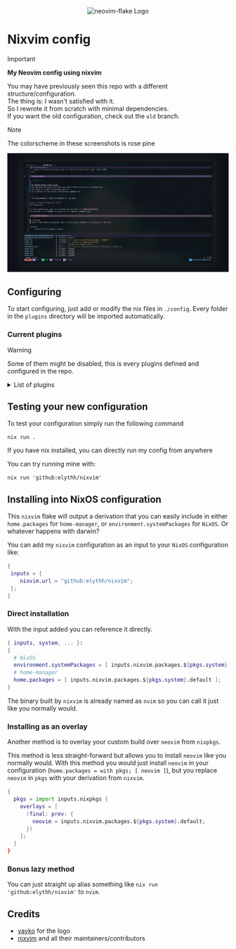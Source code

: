 <div align="center">
    <img src="assets/neovim-flake-logo-work.svg" alt="neovim-flake Logo"  width="200">
</div>

# Nixvim config

> [!Important]
>
> **My Neovim config using nixvim**
>
> You may have previously seen this repo with a different structure/configuration. \
> The thing is: I wasn't satisfied with it. \
> So I rewrote it from scratch with minimal dependencies. \
> If you want the old configuration, check out the `old` branch.

> [!NOTE]  
> The colorscheme in these screenshots is rose pine

<img src="assets/nvim.png" alt="nvim">

## Configuring

To start configuring, just add or modify the nix files in `./config`.
Every folder in the `plugins` directory will be imported automatically.

### Current plugins

> [!WARNING]
> Some of them might be disabled, this is every plugins defined and configured in the repo.

<details>
    <summary>List of plugins</summary>

- **[avante](../modules/nixvim/plug/avante/default.nix):** Cursor AI at home
- **[copilot-cmp](../modules/nixvim/plug/copilot-cmp/default.nix):** Completion support for GitHub copilot
- **[gitlinker](../modules/nixvim/plug/gitlinker/default.nix):** Generate shareable file permalinks
- **[conform](../modules/nixvim/plug/conform/default.nix):** Formatter plugin
- **[lint](../modules/nixvim/plug/lint/default.nix):** Linting plugin
- **[lsp](../modules/nixvim/plug/lsp/default.nix):** LSP configs
- **[none-ls](../modules/nixvim/plug/none-ls/default.nix):** null-ls replacement. Use nvim as LSP
- **[snacks](../modules/nixvim/plug/snacks)**: A list of utilities
  - Currently using:
    - git
    - indent
    - picker
    - lazygit
    - notifier
- **[treesitter](../modules/nixvim/plug/treesitter/default.nix):** Parser generator tool to build a syntax tree of the current buffer
- **[bufferline](../modules/nixvim/plug/bufferline/default.nix):** VSCode like buffer line
- **[noice](../modules/nixvim/plug/noice/default.nix):** Better nvim UI
- **[mini](../modules/nixvim/plug/mini/default.nix):** Cool neovim utilities
  - currently using
    - ai
    - clue
    - diff
    - files
- **[ufo](../modules/nixvim/plug/ufo/default.nix):** Folding plugin

</details>

## Testing your new configuration

To test your configuration simply run the following command

```
nix run .
```

If you have nix installed, you can directly run my config from anywhere

You can try running mine with:

```shell
nix run 'github:elythh/nixvim'
```

## Installing into NixOS configuration

This `nixvim` flake will output a derivation that you can easily include
in either `home.packages` for `home-manager`, or
`environment.systemPackages` for `NixOS`. Or whatever happens with darwin?

You can add my `nixvim` configuration as an input to your `NixOS` configuration like:

```nix
{
 inputs = {
    nixvim.url = "github:elythh/nixvim";
 };
}
```

### Direct installation

With the input added you can reference it directly.

```nix
{ inputs, system, ... }:
{
  # NixOS
  environment.systemPackages = [ inputs.nixvim.packages.${pkgs.system}.default ];
  # home-manager
  home.packages = [ inputs.nixvim.packages.${pkgs.system}.default ];
}
```

The binary built by `nixvim` is already named as `nvim` so you can call it just
like you normally would.

### Installing as an overlay

Another method is to overlay your custom build over `neovim` from `nixpkgs`.

This method is less straight-forward but allows you to install `neovim` like
you normally would. With this method you would just install `neovim` in your
configuration (`home.packages = with pkgs; [ neovim ]`), but you replace
`neovim` in `pkgs` with your derivation from `nixvim`.

```nix
{
  pkgs = import inputs.nixpkgs {
    overlays = [
      (final: prev: {
        neovim = inputs.nixvim.packages.${pkgs.system}.default;
      })
    ];
  }
}
```

### Bonus lazy method

You can just straight up alias something like `nix run
'github:elythh/nixvim'` to `nvim`.

## Credits

- [yavko](https://github.com/yavko) for the logo
- [nixvim](https://github.com/nix-community/nixvim) and all their maintainers/contributors
